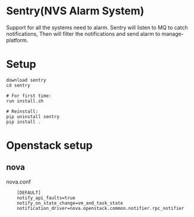 Sentry(NVS Alarm System)
=======
Support for all the systems need to alarm.
Sentry will listen to MQ to catch notifications,
Then will filter the notifications and send alarm
to manage-platform.


Setup
======
    download sentry
    cd sentry

    # For first time:
    run install.sh

    # Reinstall:
    pip uninstall sentry
    pip install .

Openstack setup
================

## nova

nova.conf
```
    [DEFAULT]
    notify_api_faults=true
    notify_on_state_change=vm_and_task_state
    notification_driver=nova.openstack.common.notifier.rpc_notifier
```
